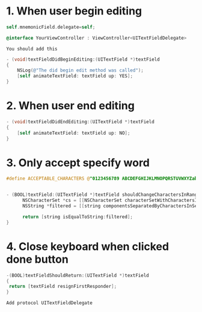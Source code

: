 # 1. When user begin editing

```objective-c
self.mnemonicField.delegate=self; 

@interface YourViewController : ViewController<UITextFieldDelegate>
```

`You should add this`

```objective-c
- (void)textFieldDidBeginEditing:(UITextField *)textField
{
    NSLog(@"The did begin edit method was called");
    [self animateTextField: textField up: YES];
}
```

# 2. When user end editing

```objective-c
- (void)textFieldDidEndEditing:(UITextField *)textField
{
    [self animateTextField: textField up: NO];
}
```

# 3. Only accept specify word

```objective-c
#define ACCEPTABLE_CHARACTERS @"0123456789 ABCDEFGHIJKLMNOPQRSTUVWXYZabcdefghijklmnopqrstuvwxyz"


- (BOOL)textField:(UITextField *)textField shouldChangeCharactersInRange:(NSRange)range replacementString:(NSString *)string {
      NSCharacterSet *cs = [[NSCharacterSet characterSetWithCharactersInString:ACCEPTABLE_CHARACTERS] invertedSet];
      NSString *filtered = [[string componentsSeparatedByCharactersInSet:cs] componentsJoinedByString:@""];

      return [string isEqualToString:filtered];
}
```

# 4. Close keyboard when clicked done button

```objective-c
-(BOOL)textFieldShouldReturn:(UITextField *)textField
{
 return [textField resignFirstResponder];
}
```

`Add protocol UITextFieldDelegate`

